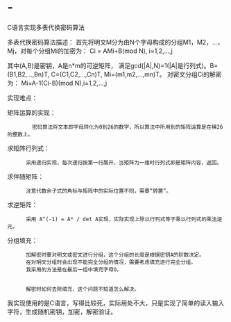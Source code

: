 # -
C语言实现多表代换密码算法


多表代换密码算法描述：
首先将明文M分为由N个字母构成的分组M1，M2，…，Mj，对每个分组Mi的加密为：
                                    Ci = AMi+B(mod N), i=1,2,…,j


其中(A,B)是密钥，A是n*m的可逆矩阵，
满足gcd(|A|,N)=1(|A|是行列式)。B=(B1,B2,…,Bn)T, C=(C1,C2,…,Cn)T, Mi=(m1,m2,…,mn)T。
对密文分组Ci的解密为：
                                   Mi=A-1(Ci-B)(mod N),i=1,2,…,j

实现难点：

矩阵运算的实现：

            密码算法将文本即字母转化为0到26的数字，所以算法中所用到的矩阵运算是在模26的整数上。


求矩阵行列式：

          采用递归实现，每次递归按第一行展开，当矩阵为一维时行列式即是矩阵内容，返回。


求伴随矩阵：

          注意代数余子式的角标与矩阵中的实际位置不同，需要“转置”。


求逆矩阵：
  
          采用 A^(-1) = A* / det A实现，实际实现上除以行列式等于乘以行列式的乘法逆元。
          
          
分组填充：
  
          加解密时要对明文或密文进行分组，这个分组的长度是根据密钥A的阶数决定。
          在对明文分组时会出现不能完全分组的情况，需要考虑填充进行完全分组。
          我采用的方法是在最后一组中填充字母O。
          
          
          解密时如何去除填充，这个问题不知道怎么解决。
          
          
我实现使用的是C语言，写得比较死，实际用处不大，只是实现了简单的读入输入字符，生成随机密钥，加密，解密验证。
